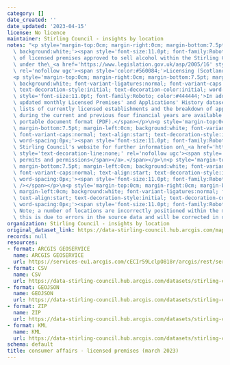 ```yaml
---
category: []
date_created: ''
date_updated: '2023-04-15'
license: No licence
maintainer: Stirling Council - insights by location
notes: "<p style='margin-top:0cm; margin-right:0cm; margin-bottom:7.5pt; margin-left:0cm;\
  \ background:white;'><span style='font-size:11.0pt; font-family:Roboto; color:#444444;'>Details\
  \ of licensed premises approved to sell alcohol within the Stirling Council area\
  \ under the\_<a href='https://www.legislation.gov.uk/asp/2005/16' style='text-decoration-line:none;'\
  \ rel='nofollow ugc'><span style='color:#560084;'>Licensing (Scotland) Act 2005</span></a>.</span></p>\n\
  <p style='margin-top:0cm; margin-right:0cm; margin-bottom:7.5pt; margin-left:0cm;\
  \ background:white; font-variant-ligatures:normal; font-variant-caps:normal; text-align:start;\
  \ text-decoration-style:initial; text-decoration-color:initial; word-spacing:0px;'><span\
  \ style='font-size:11.0pt; font-family:Roboto; color:#444444;'>In addition to the\
  \ updated monthly Licensed Premises' and Applications' History datasets, printable\
  \ lists of currently licensed establishments and the breakdown of applications received\
  \ during the current and previous four financial years are available to view in\
  \ portable document format (PDF).</span></p>\n<p style='margin-top:0cm; margin-right:0cm;\
  \ margin-bottom:7.5pt; margin-left:0cm; background:white; font-variant-ligatures:normal;\
  \ font-variant-caps:normal; text-align:start; text-decoration-style:initial; text-decoration-color:initial;\
  \ word-spacing:0px;'><span style='font-size:11.0pt; font-family:Roboto; color:#444444;'>Visit\
  \ Stirling Council's website for further information on\_<a href='https://www.stirling.gov.uk/business-and-licences/licences-permits-and-permissions/'\
  \ style='text-decoration-line:none;' rel='nofollow ugc'><span style='color:#560084;'>Licences,\
  \ permits and permissions</span></a>.</span></p>\n<p style='margin-top:0cm; margin-right:0cm;\
  \ margin-bottom:7.5pt; margin-left:0cm; background:white; font-variant-ligatures:normal;\
  \ font-variant-caps:normal; text-align:start; text-decoration-style:initial; text-decoration-color:initial;\
  \ word-spacing:0px;'><span style='font-size:11.0pt; font-family:Roboto; color:#444444;'><br\
  \ /></span></p>\n<p style='margin-top:0cm; margin-right:0cm; margin-bottom:7.5pt;\
  \ margin-left:0cm; background:white; font-variant-ligatures:normal; font-variant-caps:normal;\
  \ text-align:start; text-decoration-style:initial; text-decoration-color:initial;\
  \ word-spacing:0px;'><span style='font-size:11.0pt; font-family:Roboto; color:#444444;'>Please\
  \ Note; a number of locations are incorrectly positioned within the map viewer,\
  \ this is due to errors in the source data and will be corrected in due course.</span></p>"
organization: Stirling Council - insights by location
original_dataset_link: https://data-stirling-council.hub.arcgis.com/maps/stirling-council::consumer-affairs-licensed-premises-march-2023-1
records: null
resources:
- format: ARCGIS GEOSERVICE
  name: ARCGIS GEOSERVICE
  url: https://services-eu1.arcgis.com/cECIr59LclpO818r/arcgis/rest/services/consumer%20affairs%20-%20licensed%20premises%20(republished)/FeatureServer/0
- format: CSV
  name: CSV
  url: https://data-stirling-council.hub.arcgis.com/datasets/stirling-council::consumer-affairs-licensed-premises-march-2023-1.csv?outSR=%7B%22latestWkid%22%3A3857%2C%22wkid%22%3A102100%7D
- format: GEOJSON
  name: GEOJSON
  url: https://data-stirling-council.hub.arcgis.com/datasets/stirling-council::consumer-affairs-licensed-premises-march-2023-1.geojson?outSR=%7B%22latestWkid%22%3A3857%2C%22wkid%22%3A102100%7D
- format: ZIP
  name: ZIP
  url: https://data-stirling-council.hub.arcgis.com/datasets/stirling-council::consumer-affairs-licensed-premises-march-2023-1.zip?outSR=%7B%22latestWkid%22%3A3857%2C%22wkid%22%3A102100%7D
- format: KML
  name: KML
  url: https://data-stirling-council.hub.arcgis.com/datasets/stirling-council::consumer-affairs-licensed-premises-march-2023-1.kml?outSR=%7B%22latestWkid%22%3A3857%2C%22wkid%22%3A102100%7D
schema: default
title: consumer affairs - licensed premises (march 2023)
---
```

